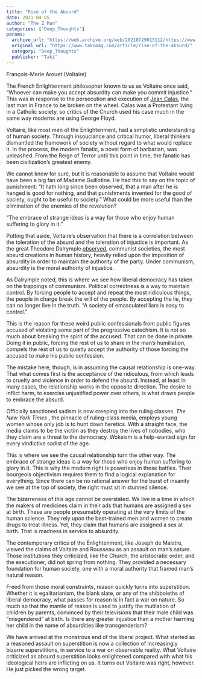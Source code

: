 ```yaml
---
title: "Rise of the Absurd"
date: 2021-04-05
author: "The Z Man"
categories: ["Deep_Thoughts"]
params:
  archive_url: "https://web.archive.org/web/20210729013112/https://www.takimag.com/article/rise-of-the-absurd/"
  original_url: "https://www.takimag.com/article/rise-of-the-absurd/"
  category: "Deep_Thoughts"
  publisher: "Taki"
---
```


François-Marie Arouet (Voltaire)

The French Enlightenment philosopher known to us as Voltaire once said, “Whoever can make you accept absurdity can make you commit injustice.” This was in response to the persecution and execution of [Jean Calas](https://web.archive.org/web/20210806023454/https://en.wikipedia.org/wiki/Jean_Calas), the last man in France to be broken on the wheel. Calas was a Protestant living in a Catholic society, so critics of the Church used his case much in the same way moderns are using George Floyd.

Voltaire, like most men of the Enlightenment, had a simplistic understanding of human society. Through insouciance and critical humor, liberal thinkers dismantled the framework of society without regard to what would replace it. In the process, the modern fanatic, a novel form of barbarian, was unleashed. From the Reign of Terror until this point in time, the fanatic has been civilization’s greatest enemy.

We cannot know for sure, but it is reasonable to assume that Voltaire would have been a big fan of Madame Guillotine. He had this to say on the topic of punishment: “It hath long since been observed, that a man after he is hanged is good for nothing, and that punishments invented for the good of society, ought to be useful to society.” What could be more useful than the elimination of the enemies of the revolution?

“The embrace of strange ideas is a way for those who enjoy human suffering to glory in it.”

Putting that aside, Voltaire’s observation that there is a correlation between the toleration of the absurd and the toleration of injustice is important. As the great Theodore Dalrymple [observed](https://web.archive.org/web/20210806023454/https://www.goodreads.com/quotes/124952-political-correctness-is-communist-propaganda-writ-small-in-my-study), communist societies, the most absurd creations in human history, heavily relied upon the imposition of absurdity in order to maintain the authority of the party. Under communism, absurdity is the moral authority of injustice.

As Dalrymple noted, this is where we see how liberal democracy has taken on the trappings of communism. Political correctness is a way to maintain control. By forcing people to accept and repeat the most ridiculous things, the people in charge break the will of the people. By accepting the lie, they can no longer live in the truth. “A society of emasculated liars is easy to control.”

This is the reason for these weird public confessionals from public figures accused of violating some part of the progressive catechism. It is not so much about breaking the spirit of the accused. That can be done in private. Doing it in public, forcing the rest of us to share in the man’s humiliation, compels the rest of us to quietly accept the authority of those forcing the accused to make his public confession.

The mistake here, though, is in assuming the causal relationship is one-way. That what comes first is the acceptance of the ridiculous, from which leads to cruelty and violence in order to defend the absurd. Instead, at least in many cases, the relationship works in the opposite direction. The desire to inflict harm, to exercise unjustified power over others, is what draws people to embrace the absurd.

Officially sanctioned sadism is now creeping into the ruling classes. _The New York Times_ , the pinnacle of ruling-class media, employs young women whose only job is to hunt down heretics. With a straight face, the media claims to be the victim as they destroy the lives of nobodies, who they claim are a threat to the democracy. Wokeism is a help-wanted sign for every vindictive sadist of the age.

This is where we see the causal relationship turn the other way. The embrace of strange ideas is a way for those who enjoy human suffering to glory in it. This is why the modern right is powerless in these battles. Their bourgeois objectivism requires them to find a logical explanation for everything. Since there can be no rational answer for the burst of insanity we see at the top of society, the right must sit in stunned silence.

The bizarreness of this age cannot be overstated. We live in a time in which the makers of medicines claim in their ads that humans are assigned a sex at birth. These are people presumably operating at the very limits of the human science. They rely upon the best-trained men and women to create drugs to treat illness. Yet, they claim that humans are assigned a sex at birth. That is madness in service to absurdity.

The contemporary critics of the Enlightenment, like Joseph de Maistre, viewed the claims of Voltaire and Rousseau as an assault on man’s nature. Those institutions they criticized, like the Church, the aristocratic order, and the executioner, did not spring from nothing. They provided a necessary foundation for human society, one with a moral authority that framed man’s natural reason.

Freed from those moral constraints, reason quickly turns into superstition. Whether it is egalitarianism, the blank slate, or any of the shibboleths of liberal democracy, what passes for reason is in fact a war on nature. So much so that the mantle of reason is used to justify the mutilation of children by parents, convinced by their televisions that their male child was “misgendered” at birth. Is there any greater injustice than a mother harming her child in the name of absurdities like transgenderism?

We have arrived at the monstrous end of the liberal project. What started as a reasoned assault on superstition is now a collection of increasingly bizarre superstitions, in service to a war on observable reality. What Voltaire criticized as absurd superstition looks enlightened compared with what his ideological heirs are inflicting on us. It turns out Voltaire was right, however. He just picked the wrong target.
